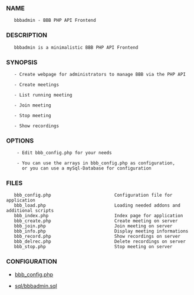 ### NAME

       bbbadmin - BBB PHP API Frontend

### DESCRIPTION

       bbbadmin is a minimalistic BBB PHP API Frontend


### SYNOPSIS

       - Create webpage for administrators to manage BBB via the PHP API

       - Create meetings

       - List running meeting

       - Join meeting

       - Stop meeting

       - Show recordings


### OPTIONS

        - Edit bbb_config.php for your needs

        - You can use the arrays in bbb_config.php as configuration,
          or you can use a mySql-Database for configuration

### FILES

       bbb_config.php                        Configuration file for application
       bbb_load.php                          Loading needed addons and additional scripts
       bbb_index.php                         Index page for application
       bbb_create.php                        Create meeting on server
       bbb_join.php                          Join meeting on server
       bbb_info.php                          Display meeting informations
       bbb_record.php                        Show recordings on server
       bbb_delrec.php                        Delete recordings on server
       bbb_stop.php                          Stop meeting on server

### CONFIGURATION

- [bbb_config.php](bbb_config.php)

- [sql/bbbadmin.sql](sql/bbbadmin.sql)

